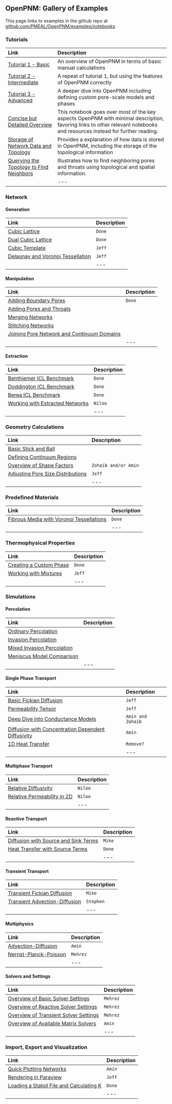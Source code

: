 ## OpenPNM: Gallery of Examples

This page links to examples in the github repo at [github.com/PMEAL/OpenPNM/examples/notebooks](https://www.github.com/PMEAL/OpenPNM/examples/notebooks)


[//]: # (This line and the one below are not rendered in the final file, so basically act as comments)
[//]: # (https://github.com/PMEAL/OpenPNM/blob/master/examples/XXXX.ipynb)


### Tutorials

| Link | Description |
|:---|:---|
| [Tutorial 1 - Basic](/examples/notebooks/intro_to_openpnm_basic.ipynb) | An overview of OpenPNM in terms of basic manual calculations |
| [Tutorial 2 - Intermediate](/examples/notebooks/intro_to_openpnm_intermediate.ipynb) | A repeat of tutorial 1, but using the features of OpenPNM correctly |
| [Tutorial 3 - Advanced](/examples/notebooks/intro_to_openpnm_advanced.ipynb) | A deeper dive into OpenPNM including defining custom pore-scale models and phases |
| [Concise but Detailed Overview](/examples/notebooks/concise_overview_of_openpnm.ipynb)  | This notebook goes over most of the key aspects OpenPNM with minimal description, favoring links to other relevant notebooks and resources instead for further reading. |
| [Storage of Network Data and Topology](/examples/notebooks/data_and_topology_storage.ipynb) | Provides a explanation of how data is stored in OpenPNM, including the storage of the topological information |
| [Querying the Topology to Find Neighbors](/examples/notebooks/finding_neighbor_pores_and_throats.ipynb) | Illustrates how to find neighboring pores and throats using topological and spatial information. |
| [](/examples/notebooks/) | --- |

### Network

#### Generation

| Link | Description |
|:---|:---|
| [Cubic Lattice]() | `Done` |
| [Dual Cubic Lattice]() | `Done` |
| [Cubic Template]() | `Jeff` |
| [Delaunay and Voronoi Tessellation]() | `Jeff` |
| [](/examples/notebooks/) | --- |

#### Manipulation

| Link | Description |
|:---|:---|
| [Adding Boundary Pores]() | `Done` |
| [Adding Pores and Throats]() |  |
| [Merging Networks]() |  |
| [Stitching Networks]() |  |
| [Joining Pore Network and Continuum Domains]() |  |
| [](/examples/notebooks/) | --- |

#### Extraction

| Link | Description |
|:---|:---|
| [Benthiemer ICL Benchmark]() | `Done` |
| [Doddington ICL Benchmark]() | `Done` |
| [Berea ICL Benchmark]() | `Done` |
| [Working with Extracted Networks]() |`Niloo` |
| [](/examples/notebooks/) | --- |

### Geometry Calculations

| Link | Description |
|:---|:---|
| [Basic Stick and Ball]() |  |
| [Defining Continuum Regions]() |  |
| [Overview of Shape Factors]() | `Zohaib and/or Amin` |
| [Adjusting Pore Size Distributions]() | `Jeff` |
| [](/examples/notebooks/) | --- |

### Predefined Materials

| Link | Description |
|:---|:---|
| [Fibrous Media with Voronoi Tessellations]() | `Done` |
| [](/examples/notebooks/) | --- |

### Thermophysical Properties

| Link | Description |
|:---|:---|
| [Creating a Custom Phase]() | `Done` |
| [Working with Mixtures]() | `Jeff` |
| [](/examples/notebooks/) | --- |

### Simulations

#### Percolation

| Link | Description |
|:---|:---|
| [Ordinary Percolation]() |  |
| [Invasion Percolation]() |  |
| [Mixed Invasion Percolation]() |  |
| [Meniscus Model Comparison]() |  |
| [](/examples/notebooks/) | --- |

#### Single Phase Transport

| Link | Description |
|:---|:---|
| [Basic Fickian Diffusion]() | `Jeff` |
| [Permeability Tensor]() | `Jeff` |
| [Deep Dive into Conductance Models]() | `Amin and Zohaib` |
| [Diffusion with Concentration Dependent Diffusivity]() | `Amin` |
| [1D Heat Transfer]() | `Remove?` |
| [](/examples/notebooks/) | --- |

#### Multiphase Transport

| Link | Description |
|:---|:---|
| [Relative Diffusivity]() | `Niloo` |
| [Relative Permeability in 2D]() | `Niloo` |
| [](/examples/notebooks/) | --- |

#### Reactive Transport

| Link | Description |
|:---|:---|
| [Diffusion with Source and Sink Terms]() | `Mike` |
| [Heat Transfer with Source Terms]() | `Done` |
| [](/examples/notebooks/) | --- |

#### Transient Transport

| Link | Description |
|:---|:---|
| [Transient Fickian Diffusion]() | `Mike` |
| [Transient Advection-Diffusion]() | `Stephen` |
| [](/examples/notebooks/) | --- |

#### Multiphysics

| Link | Description |
|:---|:---|
| [Advection-Diffusion]() | `Amin` |
| [Nernst-Planck-Poisson]() | `Mehrez` |
| [](/examples/notebooks/) | --- |

#### Solvers and Settings

| Link | Description |
|:---|:---|
| [Overview of Basic Solver Settings]() | `Mehrez` |
| [Overview of Reactive Solver Settings]() | `Mehrez` |
| [Overview of Transient Solver Settings]() | `Mehrez` |
| [Overview of Available Matrix Solvers]() | `Amin` |
| [](/examples/notebooks/) | --- |

### Import, Export and Visualization

| Link | Description |
|:---|:---|
| [Quick Plotting Networks]() | `Amin` |
| [Rendering in Paraview]() | `Jeff` |
| [Loading a Statoil File and Calculating K]() | `Done` |
| [](/examples/notebooks/) | --- |
